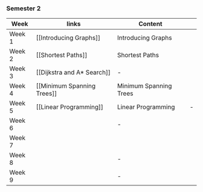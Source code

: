 ### Semester 2

| Week   | links                                                                       | Content                                                           |     |
| ------ | ----------------------------------------------------------------------------------------------------------------------------- | ----------------------------------------------------------------- | --- |
| Week 1 | [[Introducing Graphs]]                                                                                                              | Introducing Graphs                                                                 |     |
| Week 2 | [[Shortest Paths]]                  | Shortest Paths |     |
| Week 3 | [[Dijkstra and A* Search]]| -                                                                 |     |
| Week 4 | [[Minimum Spanning Trees]] | Minimum Spanning Trees               |     |
| Week 5 | [[Linear Programming]] | Linear Programming                                                                   | -                                                                 |     |
| Week 6 |                                                                                                 | -                                                                 |     |
| Week 7 |                                                                                                           |                                                                   |     |
| Week 8 |                                                                                           | -                                                                 |     |
| Week 9 |                                                                                          | -                                                                 |     |
